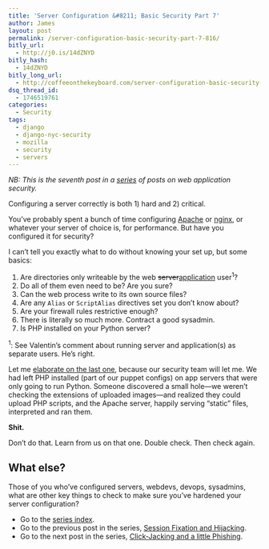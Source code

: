 ```yaml
---
title: 'Server Configuration &#8211; Basic Security Part 7'
author: James
layout: post
permalink: /server-configuration-basic-security-part-7-816/
bitly_url:
  - http://j0.is/14dZNYD
bitly_hash:
  - 14dZNYD
bitly_long_url:
  - http://coffeeonthekeyboard.com/server-configuration-basic-security-part-7-816/
dsq_thread_id:
  - 1746519761
categories:
  - Security
tags:
  - django
  - django-nyc-security
  - mozilla
  - security
  - servers
---
```

*NB: This is the seventh post in a [series][1] of posts on web application security.*

Configuring a server correctly is both 1) hard and 2) critical.

You&#8217;ve probably spent a bunch of time configuring [Apache][2] or [nginx][3], or whatever your server of choice is, for performance. But have you configured it for security?

I can&#8217;t tell you exactly what to do without knowing your set up, but some basics:

  1. Are directories only writeable by the web <del>server</del><ins>application</ins> user<sup>1</sup>?
  2. Do all of them even need to be? Are you sure?
  3. Can the web process write to its own source files?
  4. Are any `Alias` or `ScriptAlias` directives set you don&#8217;t know about?
  5. Are your firewall rules restrictive enough?
  6. There is literally so much more. Contract a good sysadmin.
  7. Is PHP installed on your Python server?

<sup>1</sup>: See Valentin&#8217;s comment about running server and application(s) as separate users. He&#8217;s right.

Let me [elaborate on the last one][4], because our security team will let me. We had left PHP installed (part of our puppet configs) on app servers that were only going to run Python. Someone discovered a small hole&mdash;we weren&#8217;t checking the extensions of uploaded images&mdash;and realized they could upload PHP scripts, and the Apache server, happily serving &#8220;static&#8221; files, interpreted and ran them.

**Shit.**

Don&#8217;t do that. Learn from us on that one. Double check. Then check again.

## What else?

Those of you who&#8217;ve configured servers, webdevs, devops, sysadmins, what are other key things to check to make sure you&#8217;ve hardened your server configuration?

  * Go to the [series index][5].
  * Go to the previous post in the series, [Session Fixation and Hijacking][6].
  * Go to the next post in the series, [Click-Jacking and a little Phishing][7].

 [1]: http://coffeeonthekeyboard.com/best-basic-security-practices-especially-with-django-697/
 [2]: http://httpd.apache.org/
 [3]: http://nginx.org/
 [4]: https://bugzilla.mozilla.org/show_bug.cgi?id=619467
 [5]: http://coffeeonthekeyboard.com/best-basic-security-practices-especially-with-django-697/ "Best Basic Security Practices (Especially with Django)"
 [6]: http://coffeeonthekeyboard.com/session-fixation-and-hijacking-basic-security-part-6-801/ "Session Fixation and Hijacking – Basic Security Part 6"
 [7]: http://coffeeonthekeyboard.com/click-jacking-and-a-little-phishing-basic-security-part-8-824/ "Click-Jacking and a little Phishing – Basic Security Part 8"